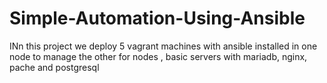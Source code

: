 # Simple-Automation-Using-Ansible
INn this project we deploy 5 vagrant machines with ansible installed in one node to manage the other for nodes , basic servers with  mariadb, nginx, pache and postgresql
